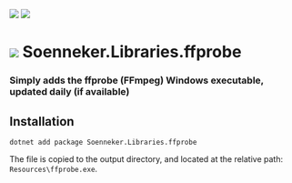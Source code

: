 [![](https://img.shields.io/nuget/v/soenneker.libraries.ffprobe.svg?style=for-the-badge)](https://www.nuget.org/packages/soenneker.libraries.ffprobe/)
[![](https://img.shields.io/nuget/dt/soenneker.libraries.ffprobe.svg?style=for-the-badge)](https://www.nuget.org/packages/soenneker.libraries.ffprobe/)

# ![](https://user-images.githubusercontent.com/4441470/224455560-91ed3ee7-f510-4041-a8d2-3fc093025112.png) Soenneker.Libraries.ffprobe
### Simply adds the ffprobe (FFmpeg) Windows executable, updated daily (if available)

## Installation

```
dotnet add package Soenneker.Libraries.ffprobe
```

The file is copied to the output directory, and located at the relative path: `Resources\ffprobe.exe`.